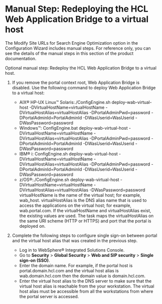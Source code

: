 # Manual Step: Redeploying the HCL Web Application Bridge to a virtual host

The Modify Site URLs for Search Engine Optimization option in the Configuration Wizard includes manual steps. For reference only, you can see the details of the manual steps in this section of the product documentation.

Optional manual step: Redeploy the HCL Web Application Bridge to a virtual host.

1.  If you remove the portal context root, Web Application Bridge is disabled. Use the following command to deploy Web Application Bridge to a virtual host:

    -   AIX® HP-UX Linux™ Solaris:./ConfigEngine.sh deploy-wab-virtual-host -DVirtualHostName=virtualHostName -DVirtualHostAlias=virtualHostAlias -DPortalAdminPwd=password -DPortalAdminId=PortalAdminId -DWasUserid=WasUserid -DWasPassword=password
    -   Windows™: ConfigEngine.bat deploy-wab-virtual-host -DVirtualHostName=virtualHostName -DVirtualHostAlias=virtualHostAlias -DPortalAdminPwd=password -DPortalAdminId=PortalAdminId -DWasUserid=WasUserid -DWasPassword=password
    -   IBM® i: ConfigEngine.sh deploy-wab-virtual-host -DVirtualHostName=virtualHostName -DVirtualHostAlias=virtualHostAlias -DPortalAdminPwd=password -DPortalAdminId=PortalAdminId -DWasUserid=WasUserid -DWasPassword=password
    -   z/OS®:./ConfigEngine.sh deploy-wab-virtual-host -DVirtualHostName=virtualHostName -DVirtualHostAlias=virtualHostAlias -DWasPassword=password
    virtualHostName is the name of the virtual host; for example, wab\_host. virtualHostAlias is the DNS alias name that is used to access the applications on the virtual host; for example, wab.portal.com. If the virtualHostName and virtualHostAlias exist, the existing values are used. The task maps the virtualHostAlias on the same URI scheme \(HTTP or HTTPS\) and port that the portal is deployed on.

2.  Complete the following steps to configure single sign-on between portal and the virtual host alias that was created in the previous step.

    -   Log in to WebSphere® Integrated Solutions Console.
    -   Go to **Security** \> **Global Security** \> **Web and SIP security** \> **Single sign-on \(SSO\)**.
    -   Enter the domain name. For example, if the portal host is portal.domain.hcl.com and the virtual host alias is wab.domain.hcl.com then the domain value is domain.hcl.com.
    -   Enter the virtual host alias to the DNS server to make sure that the virtual host alias is reachable from the your workstation. The virtual host alias must be accessible from all the workstations from where the portal server is accessed.

